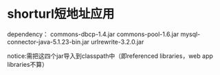 shorturl短地址应用
==================

dependency： commons-dbcp-1.4.jar
             commons-pool-1.6.jar
			 mysql-connector-java-5.1.23-bin.jar
			 urlrewrite-3.2.0.jar
			 
notice:需把这四个jar导入到classpath中（即referenced libraries，web app libraries不算）